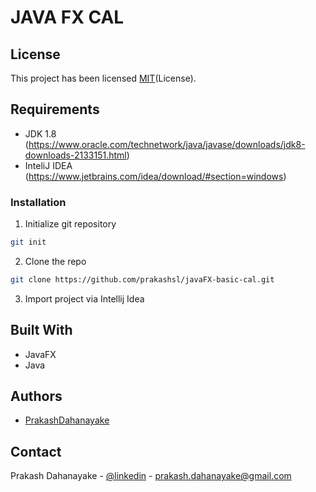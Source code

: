 #  JAVA  FX  CAL


## License
This project has been licensed [MIT](https://github.com/prakashsl/javaFX-basic-cal/blob/master/LICENCE)(License).

Requirements
--------------
* JDK 1.8  (https://www.oracle.com/technetwork/java/javase/downloads/jdk8-downloads-2133151.html)
* InteliJ IDEA  (https://www.jetbrains.com/idea/download/#section=windows)

### Installation

1. Initialize git repository
```sh
git init 
```
2. Clone the repo
```sh
git clone https://github.com/prakashsl/javaFX-basic-cal.git
```
3. Import project via Intellij Idea

## Built With

+ JavaFX
+ Java


## Authors

- [PrakashDahanayake](https://github.com/prakashsl)

## Contact

Prakash Dahanayake - [@linkedin](https://www.linkedin.com/in/prakash-dahanayake) - prakash.dahanayake@gmail.com
